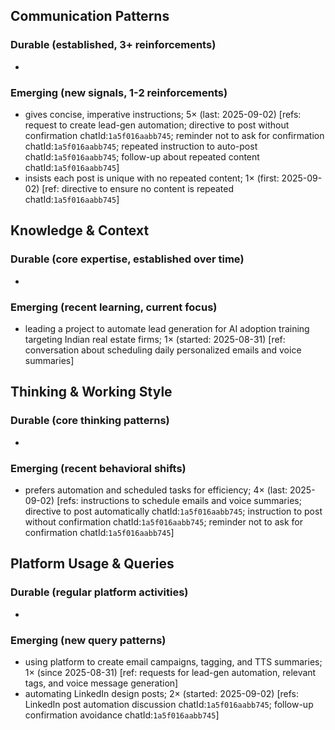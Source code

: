 ## Communication Patterns
### Durable (established, 3+ reinforcements)
-

### Emerging (new signals, 1-2 reinforcements)
- gives concise, imperative instructions; 5× (last: 2025-09-02) [refs: request to create lead-gen automation; directive to post without confirmation chatId:`1a5f016aabb745`; reminder not to ask for confirmation chatId:`1a5f016aabb745`; repeated instruction to auto-post chatId:`1a5f016aabb745`; follow-up about repeated content chatId:`1a5f016aabb745`]
- insists each post is unique with no repeated content; 1× (first: 2025-09-02) [ref: directive to ensure no content is repeated chatId:`1a5f016aabb745`]

## Knowledge & Context
### Durable (core expertise, established over time)
-

### Emerging (recent learning, current focus)
- leading a project to automate lead generation for AI adoption training targeting Indian real estate firms; 1× (started: 2025-08-31) [ref: conversation about scheduling daily personalized emails and voice summaries]

## Thinking & Working Style
### Durable (core thinking patterns)
-

### Emerging (recent behavioral shifts)
- prefers automation and scheduled tasks for efficiency; 4× (last: 2025-09-02) [refs: instructions to schedule emails and voice summaries; directive to post automatically chatId:`1a5f016aabb745`; instruction to post without confirmation chatId:`1a5f016aabb745`; reminder not to ask for confirmation chatId:`1a5f016aabb745`]

## Platform Usage & Queries
### Durable (regular platform activities)
-

### Emerging (new query patterns)
- using platform to create email campaigns, tagging, and TTS summaries; 1× (since 2025-08-31) [ref: requests for lead-gen automation, relevant tags, and voice message generation]
- automating LinkedIn design posts; 2× (started: 2025-09-02) [refs: LinkedIn post automation discussion chatId:`1a5f016aabb745`; follow-up confirmation avoidance chatId:`1a5f016aabb745`]